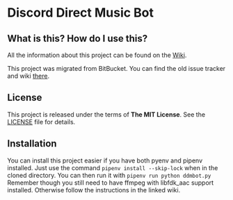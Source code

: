 # Discord Direct Music Bot

## What is this? How do I use this?

All the information about this project can be found on the [Wiki](https://github.com/Budovi/ddmbot/wiki).

This project was migrated from BitBucket. You can find the old issue tracker and wiki [there](https://bitbucket.org/budovi/ddmbot/).

## License

This project is released under the terms of **The MIT License**. See the [LICENSE](https://github.com/gfrewqpoiu/ddmbot/blob/master/LICENSE.md) file for details.

## Installation

You can install this project easier if you have both pyenv and pipenv installed.
Just use the command `pipenv install --skip-lock` when in the cloned directory.
You can then run it with `pipenv run python ddmbot.py`
Remember though you still need to have ffmpeg with libfdk_aac support installed.
Otherwise follow the instructions in the linked wiki.